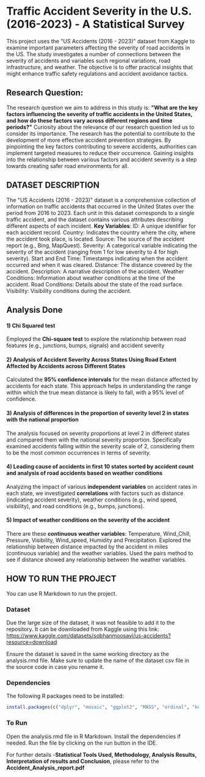 # Traffic Accident Severity in the U.S. (2016-2023) - A Statistical Survey
This project uses the "US Accidents (2016 - 2023)" dataset from Kaggle to examine important parameters affecting the severity of road accidents in the US.  The study investigates a number of connections between the severity of accidents and variables such regional variations, road infrastructure, and weather. The objective is to offer practical insights that might enhance traffic safety regulations and accident avoidance tactics.

## Research Question:
The research question we aim to address in this study is: **"What are the key factors influencing the severity of traffic accidents in the United States, and how do these factors vary across different regions and time periods?"**
Curiosity about the relevance of our research question led us to consider its importance. The research has the potential to contribute to the development of more effective accident prevention strategies. By pinpointing the key factors contributing to severe accidents, authorities can implement targeted measures to reduce their occurrence. Gaining insights into the relationship between various factors and accident severity is a step towards creating safer road environments for all.

## DATASET DESCRIPTION
The "US Accidents (2016 - 2023)" dataset is a comprehensive collection of information on traffic accidents that occurred in the United States over the period from 2016 to 2023. Each unit in this dataset corresponds to a single traffic accident, and the dataset contains various attributes describing different aspects of each incident.
**Key Variables**:
ID: A unique identifier for each accident record.
Country: Indicates the country where the city, where the accident took place, is located.
Source: The source of the accident report (e.g., Bing, MapQuest).
Severity: A categorical variable indicating the severity of the accident (ranging from 1 for low severity to 4 for high severity).
Start and End Time: Timestamps indicating when the accident occurred and when it was cleared.
Distance: The distance covered by the accident.
Description: A narrative description of the accident.
Weather Conditions: Information about weather conditions at the time of the accident.
Road Conditions: Details about the state of the road surface.
Visibility: Visibility conditions during the accident.

## Analysis Done
#### 1) Chi Squared test
Employed the **Chi-square test** to explore the relationship between road features (e.g., junctions, bumps, signals) and accident severity

#### 2) Analysis of Accident Severity Across States Using Road Extent Affected by Accidents across Different States
Calculated the **95% confidence intervals** for the mean distance affected by accidents for each state. This approach helps in understanding the range within which the true mean distance is likely to fall, with a 95% level of confidence.

#### 3) Analysis of differences in the proportion of severity level 2 in states with the national proportion
The analysis focused on severity proportions at level 2 in different states and compared them with the national severity proportion. Specifically examined accidents falling within the severity scale of 2, considering them to be the most common occurrences in terms of severity.

#### 4) Leading cause of accidents in first 10 states sorted by accident count and analysis of road accidents based on weather conditions
Analyzing the impact of various **independent variables** on accident rates in each state, we investigated **correlations** with
factors such as distance (indicating accident severity), weather conditions (e.g., wind speed, visibility), and road conditions (e.g., bumps, junctions).

#### 5) Impact of weather conditions on the severity of the accident
There are these **continuous weather variables**: Temperature, Wind_Chill, Pressure, Visibility, Wind_speed, Humidity and Precipitation. Explored the relationship between distance impacted by the accident in miles (continuous variable) and the weather variables. Used the pairs method to see if distance showed any relationship between the weather variables.

## HOW TO RUN THE PROJECT
You can use R Markdown to run the project.
### Dataset
Due the large size of the dataset, it was not feasible to add it to the repository. It can be downloaded from Kaggle using this link:
https://www.kaggle.com/datasets/sobhanmoosavi/us-accidents?resource=download

Ensure the dataset is saved in the same working directory as the analysis.rmd file. Make sure to update the name of the dataset csv file in the source code in case you rename it.

### Dependencies
The following R packages need to be installed:
```R
install.packages(c("dplyr", "mosaic", "ggplot2", "MASS", "ordinal", "knitr"))
```
### To Run
Open the analysis.rmd file in R Markdown.
Install the dependencies if needed.
Run the file by clicking on the run button in the IDE.

For further details -**Statistical Tools Used, Methodology, Analysis Results, Interpretation of results and Conclusion**,
please refer to the **Accident_Analysis_report.pdf**